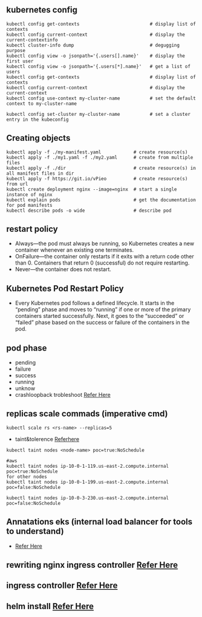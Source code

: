 ## kubernetes config 
```
kubectl config get-contexts                          # display list of contexts
kubectl config current-context                       # display the current-contextinfo
kubectl cluster-info dump                            # degugging purpose
kubectl config view -o jsonpath='{.users[].name}'    # display the first user
kubectl config view -o jsonpath='{.users[*].name}'   # get a list of users
kubectl config get-contexts                          # display list of contexts
kubectl config current-context                       # display the current-context
kubectl config use-context my-cluster-name           # set the default context to my-cluster-name

kubectl config set-cluster my-cluster-name           # set a cluster entry in the kubeconfig
```

## Creating objects
```
kubectl apply -f ./my-manifest.yaml            # create resource(s)
kubectl apply -f ./my1.yaml -f ./my2.yaml      # create from multiple files
kubectl apply -f ./dir                         # create resource(s) in all manifest files in dir
kubectl apply -f https://git.io/vPieo          # create resource(s) from url
kubectl create deployment nginx --image=nginx  # start a single instance of nginx
kubectl explain pods                           # get the documentation for pod manifests
kubectl describe pods -o wide                  # describe pod
```
## restart policy 
* Always—the pod must always be running, so Kubernetes creates a new container whenever an existing one terminates.
* OnFailure—the container only restarts if it exits with a return code other than 0. Containers that return 0 (successful) do not require restarting.
* Never—the container does not restart.

## Kubernetes Pod Restart Policy
* Every Kubernetes pod follows a defined lifecycle. It starts in the “pending” phase and moves to “running” if one or more of the primary containers     started successfully. Next, it goes to the “succeeded” or “failed” phase based on the success or failure of the containers in the pod.

## pod phase

* pending
* failure
* success
* running
* unknow
* crashloopback trobleshoot [Refer Here](https://komodor.com/learn/how-to-fix-crashloopbackoff-kubernetes-error/#:~:text=What%20is%20Kubernetes%20CrashLoopBackOff%3F,some%20reason%2C%20then%20repeatedly%20crashes.)  

## replicas scale commads (imperative cmd)
```
kubectl scale rs <rs-name> --replicas=5
```
* taint&tolerence [Referhere](https://blog.kubecost.com/blog/kubernetes-taints/)
```
kubectl taint nodes <node-name> poc=true:NoSchedule

#aws
kubectl taint nodes ip-10-0-1-119.us-east-2.compute.internal poc=true:NoSchedule
for other nodes
kubectl taint nodes ip-10-0-1-199.us-east-2.compute.internal poc=false:NoSchedule

kubectl taint nodes ip-10-0-3-230.us-east-2.compute.internal poc=false:NoSchedule
```
## Annatations eks (internal load balancer for tools to understand)
  * [Refer Here](https://docs.aws.amazon.com/eks/latest/userguide/network-load-balancing.html)
## rewriting nginx ingress controller [Refer Here](https://blog.saeloun.com/2023/03/21/setup-nginx-ingress-aws-eks/)
## ingress controller [Refer Here](https://kubernetes.io/docs/concepts/services-networking/ingress-controllers/)
## helm install [Refer Here](https://helm.sh/docs/intro/install/)